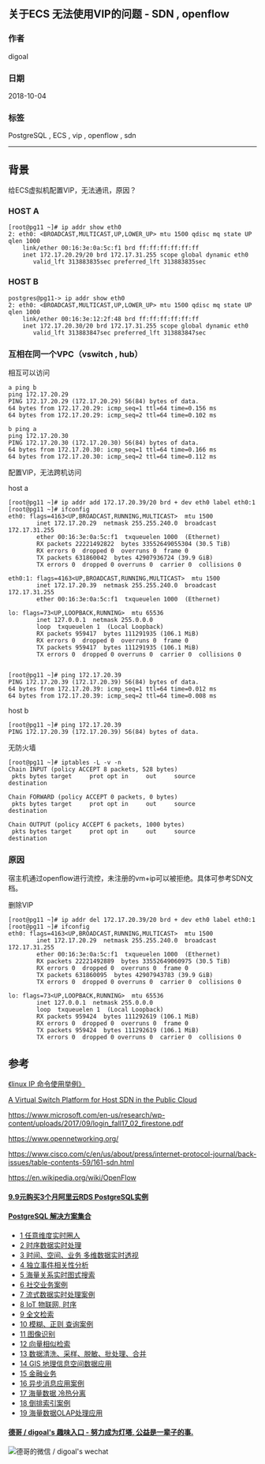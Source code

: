 ## 关于ECS 无法使用VIP的问题 - SDN , openflow  
                                                                     
### 作者                                                                     
digoal                                                                     
                                                                     
### 日期                                                                     
2018-10-04                                                                   
                                                                     
### 标签                                                                     
PostgreSQL , ECS , vip , openflow , sdn    
                                                                     
----                                                                     
                                                                     
## 背景   
给ECS虚拟机配置VIP，无法通讯，原因？   
  
### HOST A  
```
[root@pg11 ~]# ip addr show eth0  
2: eth0: <BROADCAST,MULTICAST,UP,LOWER_UP> mtu 1500 qdisc mq state UP qlen 1000  
    link/ether 00:16:3e:0a:5c:f1 brd ff:ff:ff:ff:ff:ff  
    inet 172.17.20.29/20 brd 172.17.31.255 scope global dynamic eth0  
       valid_lft 313883835sec preferred_lft 313883835sec  
```
  
### HOST B  
```
postgres@pg11-> ip addr show eth0  
2: eth0: <BROADCAST,MULTICAST,UP,LOWER_UP> mtu 1500 qdisc mq state UP qlen 1000  
    link/ether 00:16:3e:12:2f:48 brd ff:ff:ff:ff:ff:ff  
    inet 172.17.20.30/20 brd 172.17.31.255 scope global dynamic eth0  
       valid_lft 313883847sec preferred_lft 313883847sec  
```
  
### 互相在同一个VPC（vswitch , hub）  
相互可以访问  
  
```  
a ping b  
ping 172.17.20.29  
PING 172.17.20.29 (172.17.20.29) 56(84) bytes of data.  
64 bytes from 172.17.20.29: icmp_seq=1 ttl=64 time=0.156 ms  
64 bytes from 172.17.20.29: icmp_seq=2 ttl=64 time=0.102 ms  
  
b ping a  
ping 172.17.20.30  
PING 172.17.20.30 (172.17.20.30) 56(84) bytes of data.  
64 bytes from 172.17.20.30: icmp_seq=1 ttl=64 time=0.166 ms  
64 bytes from 172.17.20.30: icmp_seq=2 ttl=64 time=0.112 ms  
```  
  
配置VIP，无法跨机访问  
  
host a  
  
```  
[root@pg11 ~]# ip addr add 172.17.20.39/20 brd + dev eth0 label eth0:1  
[root@pg11 ~]# ifconfig  
eth0: flags=4163<UP,BROADCAST,RUNNING,MULTICAST>  mtu 1500  
        inet 172.17.20.29  netmask 255.255.240.0  broadcast 172.17.31.255  
        ether 00:16:3e:0a:5c:f1  txqueuelen 1000  (Ethernet)  
        RX packets 22221492822  bytes 33552649055304 (30.5 TiB)  
        RX errors 0  dropped 0  overruns 0  frame 0  
        TX packets 631860042  bytes 42907936724 (39.9 GiB)  
        TX errors 0  dropped 0 overruns 0  carrier 0  collisions 0  
  
eth0:1: flags=4163<UP,BROADCAST,RUNNING,MULTICAST>  mtu 1500  
        inet 172.17.20.39  netmask 255.255.240.0  broadcast 172.17.31.255  
        ether 00:16:3e:0a:5c:f1  txqueuelen 1000  (Ethernet)  
  
lo: flags=73<UP,LOOPBACK,RUNNING>  mtu 65536  
        inet 127.0.0.1  netmask 255.0.0.0  
        loop  txqueuelen 1  (Local Loopback)  
        RX packets 959417  bytes 111291935 (106.1 MiB)  
        RX errors 0  dropped 0  overruns 0  frame 0  
        TX packets 959417  bytes 111291935 (106.1 MiB)  
        TX errors 0  dropped 0 overruns 0  carrier 0  collisions 0  
  
  
[root@pg11 ~]# ping 172.17.20.39  
PING 172.17.20.39 (172.17.20.39) 56(84) bytes of data.  
64 bytes from 172.17.20.39: icmp_seq=1 ttl=64 time=0.012 ms  
64 bytes from 172.17.20.39: icmp_seq=2 ttl=64 time=0.008 ms  
```  
  
host b  
  
```  
[root@pg11 ~]# ping 172.17.20.39  
PING 172.17.20.39 (172.17.20.39) 56(84) bytes of data.  
```  
  
无防火墙  
  
```  
[root@pg11 ~]# iptables -L -v -n  
Chain INPUT (policy ACCEPT 8 packets, 528 bytes)  
 pkts bytes target     prot opt in     out     source               destination           
  
Chain FORWARD (policy ACCEPT 0 packets, 0 bytes)  
 pkts bytes target     prot opt in     out     source               destination           
  
Chain OUTPUT (policy ACCEPT 6 packets, 1000 bytes)  
 pkts bytes target     prot opt in     out     source               destination  
```  
  
### 原因  
宿主机通过openflow进行流控，未注册的vm+ip可以被拒绝。具体可参考SDN文档。    
  
删除VIP  
  
```  
[root@pg11 ~]# ip addr del 172.17.20.39/20 brd + dev eth0 label eth0:1  
[root@pg11 ~]# ifconfig  
eth0: flags=4163<UP,BROADCAST,RUNNING,MULTICAST>  mtu 1500  
        inet 172.17.20.29  netmask 255.255.240.0  broadcast 172.17.31.255  
        ether 00:16:3e:0a:5c:f1  txqueuelen 1000  (Ethernet)  
        RX packets 22221492889  bytes 33552649060975 (30.5 TiB)  
        RX errors 0  dropped 0  overruns 0  frame 0  
        TX packets 631860095  bytes 42907943783 (39.9 GiB)  
        TX errors 0  dropped 0 overruns 0  carrier 0  collisions 0  
  
lo: flags=73<UP,LOOPBACK,RUNNING>  mtu 65536  
        inet 127.0.0.1  netmask 255.0.0.0  
        loop  txqueuelen 1  (Local Loopback)  
        RX packets 959424  bytes 111292619 (106.1 MiB)  
        RX errors 0  dropped 0  overruns 0  frame 0  
        TX packets 959424  bytes 111292619 (106.1 MiB)  
        TX errors 0  dropped 0 overruns 0  carrier 0  collisions 0  
```  
  
## 参考  
[《linux IP 命令使用举例》](../201611/20161112_01.md)    
  
[A Virtual Switch Platform for Host SDN in the Public Cloud](20181005_01_doc_001.pdf)    
  
https://www.microsoft.com/en-us/research/wp-content/uploads/2017/09/login_fall17_02_firestone.pdf  
  
https://www.opennetworking.org/  
  
https://www.cisco.com/c/en/us/about/press/internet-protocol-journal/back-issues/table-contents-59/161-sdn.html  
  
https://en.wikipedia.org/wiki/OpenFlow  
  
  
  
  
  
  
  
  
  
  
  
  
  
  
  
  
  
  
  
  
  
  
  
  
  
  
  
  
  
  
  
  
  
  
  
  
  
  
  
  
  
  
  
  
  
  
  
  
  
  
  
  
#### [9.9元购买3个月阿里云RDS PostgreSQL实例](https://www.aliyun.com/database/postgresqlactivity "57258f76c37864c6e6d23383d05714ea")
  
  
#### [PostgreSQL 解决方案集合](https://yq.aliyun.com/topic/118 "40cff096e9ed7122c512b35d8561d9c8")
- [1 任意维度实时圈人](https://yq.aliyun.com/topic/118 "40cff096e9ed7122c512b35d8561d9c8")
- [2 时序数据实时处理](https://yq.aliyun.com/topic/118 "40cff096e9ed7122c512b35d8561d9c8")
- [3 时间、空间、业务 多维数据实时透视](https://yq.aliyun.com/topic/118 "40cff096e9ed7122c512b35d8561d9c8")
- [4 独立事件相关性分析](https://yq.aliyun.com/topic/118 "40cff096e9ed7122c512b35d8561d9c8")
- [5 海量关系实时图式搜索](https://yq.aliyun.com/topic/118 "40cff096e9ed7122c512b35d8561d9c8")
- [6 社交业务案例](https://yq.aliyun.com/topic/118 "40cff096e9ed7122c512b35d8561d9c8")
- [7 流式数据实时处理案例](https://yq.aliyun.com/topic/118 "40cff096e9ed7122c512b35d8561d9c8")
- [8 IoT 物联网, 时序](https://yq.aliyun.com/topic/118 "40cff096e9ed7122c512b35d8561d9c8")
- [9 全文检索](https://yq.aliyun.com/topic/118 "40cff096e9ed7122c512b35d8561d9c8")
- [10 模糊、正则 查询案例](https://yq.aliyun.com/topic/118 "40cff096e9ed7122c512b35d8561d9c8")
- [11 图像识别](https://yq.aliyun.com/topic/118 "40cff096e9ed7122c512b35d8561d9c8")
- [12 向量相似检索](https://yq.aliyun.com/topic/118 "40cff096e9ed7122c512b35d8561d9c8")
- [13 数据清洗、采样、脱敏、批处理、合并](https://yq.aliyun.com/topic/118 "40cff096e9ed7122c512b35d8561d9c8")
- [14 GIS 地理信息空间数据应用](https://yq.aliyun.com/topic/118 "40cff096e9ed7122c512b35d8561d9c8")
- [15 金融业务](https://yq.aliyun.com/topic/118 "40cff096e9ed7122c512b35d8561d9c8")
- [16 异步消息应用案例](https://yq.aliyun.com/topic/118 "40cff096e9ed7122c512b35d8561d9c8")
- [17 海量数据 冷热分离](https://yq.aliyun.com/topic/118 "40cff096e9ed7122c512b35d8561d9c8")
- [18 倒排索引案例](https://yq.aliyun.com/topic/118 "40cff096e9ed7122c512b35d8561d9c8")
- [19 海量数据OLAP处理应用](https://yq.aliyun.com/topic/118 "40cff096e9ed7122c512b35d8561d9c8")
  
  
#### [德哥 / digoal's 趣味入口 - 努力成为灯塔, 公益是一辈子的事.](https://github.com/digoal/blog/blob/master/README.md "22709685feb7cab07d30f30387f0a9ae")
  
  
![德哥的微信 / digoal's wechat](../pic/digoal_weixin.jpg "f7ad92eeba24523fd47a6e1a0e691b59")
  
